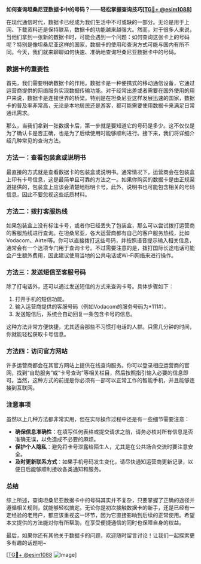 **如何查询坦桑尼亚数据卡中的号码？——轻松掌握查询技巧[[TG💪+ @esim1088](https://t.me/s/esim1088)]**

在现代通信时代，数据卡已经成为我们生活中不可或缺的一部分。无论是用于上网、下载资料还是保持联系，数据卡的功能越来越强大。然而，对于很多人来说，当他们拿到一张新的数据卡时，可能会遇到一个问题：如何查询这张卡上的号码呢？特别是像坦桑尼亚这样的国家，数据卡的使用和查询方式可能与国内有所不同。今天，我们就来聊聊如何快速、准确地查询坦桑尼亚数据卡中的号码。

### 数据卡的重要性

首先，我们需要明确数据卡的作用。数据卡是一种便携式的移动通信设备，它通过运营商提供的网络服务实现数据传输功能。对于经常出差或者需要在国外使用的用户来说，数据卡是连接世界的桥梁。特别是在坦桑尼亚这样发展迅速的国家，数据卡的普及率非常高，无论是本地居民还是游客，都可能需要使用数据卡来满足日常通讯需求。

那么，当我们拿到一张数据卡后，第一步就是要知道它的号码是多少。这不仅仅是为了确认卡是否正确，也是为了后续使用时能够顺利进行。接下来，我们将详细介绍几种常见的查询方法。

### 方法一：查看包装盒或说明书

最直接的方式就是查看数据卡的包装盒或说明书。通常情况下，运营商会在包装盒上印有卡号信息，这是最简单且可靠的方法之一。如果你购买的数据卡是由正规渠道提供的，包装盒上应该会清楚地标明卡号。此外，说明书也可能包含相关的号码信息，因此不要忽视这些纸质材料。

### 方法二：拨打客服热线

如果包装盒上没有标注卡号，或者你已经丢失了包装盒，那么可以尝试拨打运营商的客服热线进行查询。在坦桑尼亚，各大运营商都有自己的客户服务热线，比如Vodacom、Airtel等。你可以直接拨打这些号码，并按照语音提示输入相关信息，通常会有一个选项专门用于查询卡号。不过需要注意的是，拨打国际长途电话可能会产生额外费用，因此建议使用当地的公共电话或Wi-Fi网络来进行操作。

### 方法三：发送短信至客服号码

除了打电话外，还可以通过发送短信的方式来查询卡号。具体步骤如下：

1. 打开手机的短信功能。
2. 输入运营商提供的客服号码（例如Vodacom的服务号码为*111#）。
3. 发送短信后，系统会自动回复一条包含卡号的信息。

这种方法非常方便快捷，尤其适合那些不习惯打电话的人群。只需几分钟的时间，你就能轻松获取卡号信息。

### 方法四：访问官方网站

许多运营商都会在其官方网站上提供在线查询服务。你可以登录相应运营商的官网，找到“自助服务”或“卡号查询”等相关栏目，然后按照指引输入必要的信息即可。当然，这种方式的前提是你必须有一部可以正常工作的智能手机，并且能够连接到互联网。

### 注意事项

虽然以上几种方法都非常实用，但在实际操作过程中还是有一些细节需要注意：

- **确保信息准确性**：在填写任何表格或提交请求之前，请务必核对所有信息是否准确无误，以免造成不必要的麻烦。
- **保护个人隐私**：避免将卡号泄露给陌生人，尤其是在公共场合交流时要注意安全。
- **及时更新联系方式**：如果手机号码发生变化，请尽快通知运营商更新记录，以便日后能够顺利接收各类通知和服务。

### 总结

综上所述，查询坦桑尼亚数据卡中的号码其实并不复杂，只要掌握了正确的途径并遵循相关规则，就能够轻松搞定。无论你是初次接触数据卡的新手，还是已经有一定经验的老用户，都应该重视这一环节，因为它直接影响到后续的正常使用。希望本文提供的方法能对你有所帮助，在享受便捷通信的同时也保障自身的权益。

最后，如果你还有其他关于数据卡的问题，欢迎随时留言讨论！让我们一起探索更多有趣的话题吧~

[[TG💪+ @esim1088](https://t.me/s/esim1088) ![Image](https://i.postimg.cc/4NQfJmqS/Snipaste-2025-05-13-00-14-12.png)]